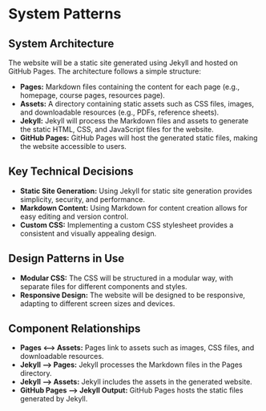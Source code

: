 # System Patterns

## System Architecture
The website will be a static site generated using Jekyll and hosted on GitHub Pages. The architecture follows a simple structure:

- **Pages:** Markdown files containing the content for each page (e.g., homepage, course pages, resources page).
- **Assets:** A directory containing static assets such as CSS files, images, and downloadable resources (e.g., PDFs, reference sheets).
- **Jekyll:** Jekyll will process the Markdown files and assets to generate the static HTML, CSS, and JavaScript files for the website.
- **GitHub Pages:** GitHub Pages will host the generated static files, making the website accessible to users.

## Key Technical Decisions
- **Static Site Generation:** Using Jekyll for static site generation provides simplicity, security, and performance.
- **Markdown Content:** Using Markdown for content creation allows for easy editing and version control.
- **Custom CSS:** Implementing a custom CSS stylesheet provides a consistent and visually appealing design.

## Design Patterns in Use
- **Modular CSS:** The CSS will be structured in a modular way, with separate files for different components and styles.
- **Responsive Design:** The website will be designed to be responsive, adapting to different screen sizes and devices.

## Component Relationships
- **Pages <--> Assets:** Pages link to assets such as images, CSS files, and downloadable resources.
- **Jekyll --> Pages:** Jekyll processes the Markdown files in the Pages directory.
- **Jekyll --> Assets:** Jekyll includes the assets in the generated website.
- **GitHub Pages --> Jekyll Output:** GitHub Pages hosts the static files generated by Jekyll.
